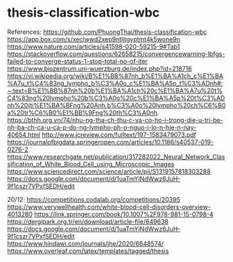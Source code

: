 # thesis-classification-wbc
References:
https://github.com/PhuongThai/thesis-classification-wbc
https://app.box.com/s/xeclwwd2xep9ntljtgyptmt4k5wone9n
https://www.nature.com/articles/s41598-020-59215-9#Tab1
https://stackoverflow.com/questions/62658215/convergencewarning-lbfgs-failed-to-converge-status-1-stop-total-no-of-iter
https://www.biozentrum.uni-wuerzburg.de/index.php?id=218716
https://vi.wikipedia.org/wiki/B%E1%BB%87nh_b%E1%BA%A1ch_c%E1%BA%A7u_t%C4%83ng_lympho_b%C3%A0o_c%E1%BA%A5p_t%C3%ADnh#:~:text=B%E1%BB%87nh%20b%E1%BA%A1ch%20c%E1%BA%A7u%20t%C4%83ng%20lympho%20b%C3%A0o%20c%E1%BA%A5p%20t%C3%ADnh%20(ti%E1%BA%BFng%20Anh,b%C3%A0o%20lympho%20ch%C6%B0a%20tr%C6%B0%E1%BB%9Fng%20th%C3%A0nh.
https://bthh.org.vn/74/nhu-ng-tha-ch-thu-c-va-co-ho-i-trong-die-u-tri-be-nh-ba-ch-ca-u-ca-p-do-ng-lympho-ph-o-nguo-i-lo-n-hie-n-nay-40654.html
http://www.jcreview.com/fulltext/197-1583479073.pdf
https://journalofbigdata.springeropen.com/articles/10.1186/s40537-019-0276-2
https://www.researchgate.net/publication/317282022_Neural_Network_Classification_of_White_Blood_Cell_using_Microscopic_Images
https://www.sciencedirect.com/science/article/pii/S1319157818303288
https://docs.google.com/document/d/1uaTmYjNdWwz6JuH-9f1cszr7VPxfSEDH/edit

20/12: https://competitions.codalab.org/competitions/20395
https://www.verywellhealth.com/white-blood-cell-disorders-overview-4013280
https://link.springer.com/book/10.1007%2F978-981-15-0798-4
https://dergipark.org.tr/en/download/article-file/649638
https://docs.google.com/document/d/1uaTmYjNdWwz6JuH-9f1cszr7VPxfSEDH/edit
https://www.hindawi.com/journals/jhe/2020/6648574/
https://www.overleaf.com/latex/templates/tagged/thesis
